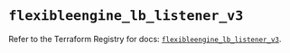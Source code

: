 # `flexibleengine_lb_listener_v3`

Refer to the Terraform Registry for docs: [`flexibleengine_lb_listener_v3`](https://registry.terraform.io/providers/flexibleenginecloud/flexibleengine/1.46.0/docs/resources/lb_listener_v3).
